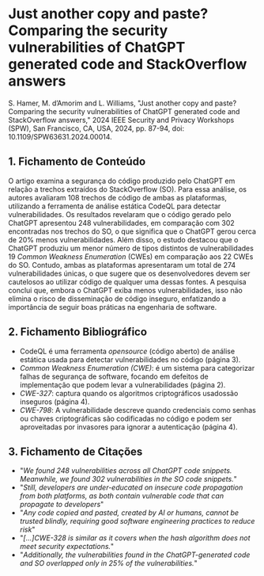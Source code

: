 # Just another copy and paste? Comparing the security vulnerabilities of ChatGPT generated code and StackOverflow answers

S. Hamer, M. d’Amorim and L. Williams, "Just another copy and paste? Comparing the security vulnerabilities of ChatGPT generated code and StackOverflow answers," 2024 IEEE Security and Privacy Workshops (SPW), San Francisco, CA, USA, 2024, pp. 87-94, doi: 10.1109/SPW63631.2024.00014.


## 1. Fichamento de Conteúdo

O artigo examina a segurança do código produzido pelo ChatGPT em relação a trechos extraídos do StackOverflow (SO). Para essa análise, os autores avaliaram 108 trechos de código de ambas as plataformas, utilizando a ferramenta de análise estática CodeQL para detectar vulnerabilidades. Os resultados revelaram que o código gerado pelo ChatGPT apresentou 248 vulnerabilidades, em comparação com 302 encontradas nos trechos do SO, o que significa que o ChatGPT gerou cerca de 20% menos vulnerabilidades. Além disso, o estudo destacou que o ChatGPT produziu um menor número de tipos distintos de vulnerabilidades 19 _Common Weakness Enumeration_ (CWEs) em comparação aos 22 CWEs do SO. Contudo, ambas as plataformas apresentaram um total de 274 vulnerabilidades únicas, o que sugere que os desenvolvedores devem ser cautelosos ao utilizar código de qualquer uma dessas fontes. A pesquisa conclui que, embora o ChatGPT exiba menos vulnerabilidades, isso não elimina o risco de disseminação de código inseguro, enfatizando a importância de seguir boas práticas na engenharia de software. 

## 2. Fichamento Bibliográfico

- CodeQL é uma ferramenta _opensource_ (código aberto) de análise estática usada para detectar vulnerabilidades no código (página 3).
- _Common Weakness Enumeration (CWE)_: é um sistema para categorizar falhas de segurança de software, focando em defeitos de implementação que podem levar a vulnerabilidades (página 2).
- _CWE-327_: captura quando os algoritmos criptográficos usados ​​são inseguros (página 4).
- _CWE-798_: A vulnerabilidade descreve quando credenciais como senhas ou chaves criptográficas são codificadas no código e podem ser aproveitadas por invasores para ignorar a autenticação (página 4).

## 3. Fichamento de Citações

- "_We found 248 vulnerabilities across all ChatGPT code snippets. Meanwhile, we found 302 vulnerabilities in the SO code snippets._" 
- "_Still, developers are under-educated on insecure code propagation from both platforms, as both contain vulnerable code that can propagate to developers_"
- "_Any code copied and pasted, created by AI or humans, cannot be trusted blindly, requiring good software engineering practices to reduce risk_" 
- "_[...]CWE-328 is similar as it covers when the hash algorithm does not meet security expectations._" 
- "_Additionally, the vulnerabilities found in the ChatGPT-generated code and SO overlapped only in 25% of the vulnerabilities._"
